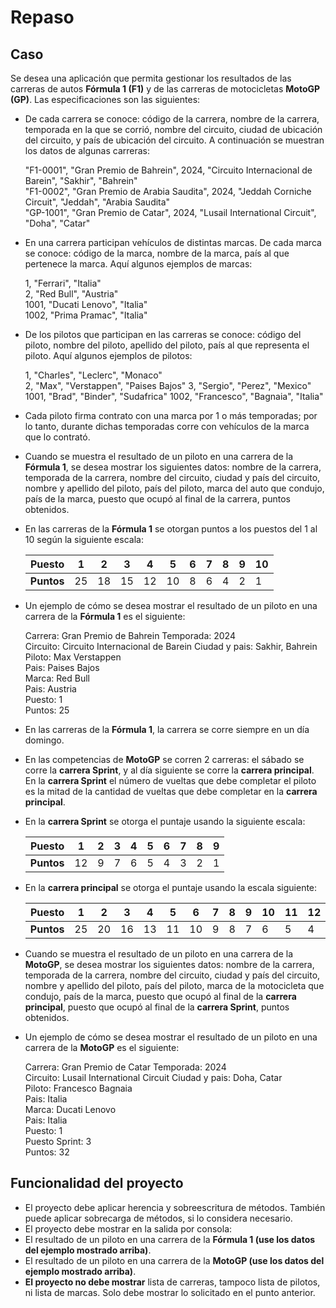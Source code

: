 # Repaso

## Caso
Se desea una aplicación que permita gestionar los resultados de las carreras de autos **Fórmula 1 (F1)** y de las carreras de motocicletas **MotoGP (GP)**. Las especificaciones son las siguientes: 

- De cada carrera se conoce: código de la carrera, nombre de la carrera, temporada en la que se corrió, nombre del circuito, ciudad de ubicación del circuito, y país de ubicación del circuito. A continuación se muestran los datos de algunas carreras: 

  "F1-0001", "Gran Premio de Bahrein", 2024, "Circuito Internacional de Barein", "Sakhir", "Bahrein"  
  "F1-0002", "Gran Premio de Arabia Saudita", 2024, "Jeddah Corniche Circuit", "Jeddah", "Arabia Saudita"  
  "GP-1001", "Gran Premio de Catar", 2024, "Lusail International Circuit", "Doha", "Catar" 

- En una carrera participan vehículos de distintas marcas. De cada marca se conoce: código de la marca, nombre de la marca, país al que pertenece la marca. Aquí algunos ejemplos de marcas: 

   1, "Ferrari", "Italia"  
   2, "Red Bull", "Austria"  
   1001, "Ducati Lenovo", "Italia"  
   1002, "Prima Pramac", "Italia"  

- De los pilotos que participan en las carreras se conoce: código del piloto, nombre del piloto, apellido del piloto, país al que representa el piloto. Aquí algunos ejemplos de pilotos: 

   1, "Charles", "Leclerc", "Monaco"  
   2, "Max", "Verstappen", "Paises Bajos" 3, "Sergio", "Perez", "Mexico"  
   1001, "Brad", "Binder", "Sudafrica" 1002, "Francesco", "Bagnaia", "Italia"  

- Cada piloto firma contrato con una marca por 1 o más temporadas; por lo tanto, durante dichas temporadas corre con vehículos de la marca que lo contrató. 
- Cuando se muestra el resultado de un piloto en una carrera de la **Fórmula 1**, se desea mostrar los siguientes datos: nombre de la carrera, temporada de la carrera, nombre del circuito, ciudad y país del circuito, nombre y apellido del piloto, país del piloto, marca del auto que condujo, país de la marca, puesto que ocupó al final de la carrera, puntos obtenidos. 
- En las carreras de la **Fórmula 1** se otorgan puntos a los puestos del 1 al 10 según la siguiente escala: 

   |**Puesto** |1 |2 |3 |4 |5 |6 |7 |8 |9 |10 |
   | - | - | - | - | - | - | - | - | - | - | - |
   |**Puntos** |25 |18 |15 |12 |10 |8 |6 |4 |2 |1 |

- Un ejemplo de cómo se desea mostrar el resultado de un piloto en una carrera de la **Fórmula 1** es el siguiente: 

   Carrera: Gran Premio de Bahrein Temporada: 2024  
   Circuito: Circuito Internacional de Barein Ciudad y pais: Sakhir, Bahrein  
   Piloto: Max Verstappen  
   Pais: Paises Bajos  
   Marca: Red Bull  
   Pais: Austria  
   Puesto: 1  
   Puntos: 25  

- En las carreras de la **Fórmula 1**, la carrera se corre siempre en un día domingo. 
- En las competencias de **MotoGP** se corren 2 carreras: el sábado se corre la **carrera Sprint**, y al día siguiente se corre la **carrera principal**. En la **carrera Sprint** el número de vueltas que debe completar el piloto es la mitad de la cantidad de vueltas que debe completar en la **carrera principal**. 
- En la **carrera Sprint** se otorga el puntaje usando la siguiente escala: 

   |**Puesto** |1 |2 |3 |4 |5 |6 |7 |8 |9 |
   | - | - | - | - | - | - | - | - | - | - |
   |**Puntos** |12 |9 |7 |6 |5 |4 |3 |2 |1 |

- En la **carrera principal** se otorga el puntaje usando la escala siguiente: 

   |**Puesto** |1 |2 |3 |4 |5 |6 |7 |8 |9 |10 |11 |12 |13 |14 |15 |
   | - | - | - | - | - | - | - | - | - | - | - | - | - | - | - | - |
   |**Puntos** |25 |20 |16 |13 |11 |10 |9 |8 |7 |6 |5 |4 |3 |2 |1 |

- Cuando se muestra el resultado de un piloto en una carrera de la **MotoGP**, se desea mostrar los siguientes datos: nombre de la carrera, temporada de la carrera, nombre del circuito, ciudad y país del circuito, nombre y apellido del piloto, país del piloto, marca de la motocicleta que condujo, país de la marca, puesto que ocupó al final de la **carrera principal**, puesto que ocupó al final de la **carrera Sprint**, puntos obtenidos. 
- Un ejemplo de cómo se desea mostrar el resultado de un piloto en una carrera de la **MotoGP** es el siguiente: 

   Carrera: Gran Premio de Catar Temporada: 2024  
   Circuito: Lusail International Circuit Ciudad y pais: Doha, Catar  
   Piloto: Francesco Bagnaia  
   Pais: Italia  
   Marca: Ducati Lenovo  
   Pais: Italia  
   Puesto: 1  
   Puesto Sprint: 3  
   Puntos: 32  

## **Funcionalidad del proyecto** 
- El proyecto debe aplicar herencia y sobreescritura de métodos. También puede aplicar sobrecarga de métodos, si lo considera necesario. 
- El proyecto debe mostrar en la salida por consola: 
- El resultado de un piloto en una carrera de la **Fórmula 1 (use los datos del ejemplo mostrado arriba)**. 
- El resultado de un piloto en una carrera de la **MotoGP (use los datos del ejemplo mostrado arriba)**. 
- **El proyecto no debe mostrar** lista de carreras, tampoco lista de pilotos, ni lista de marcas. Solo debe mostrar lo solicitado en el punto anterior.
